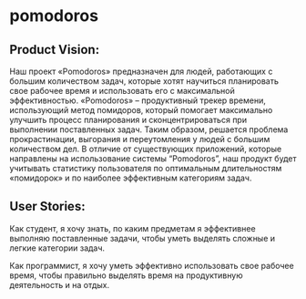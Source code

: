 # pomodoros

## Product Vision:

Наш проект «Pomodoros» предназначен для людей, работающих с большим количеством задач, которые хотят научиться планировать свое рабочее время и использовать его с максимальной эффективностью. «Pomodoros» – продуктивный трекер времени, использующий метод помидоров, который помогает максимально улучшить процесс планирования и сконцентрироваться при выполнении поставленных задач. Таким образом, решается проблема прокрастинации, выгорания и переутомления у людей с большим количеством дел. В отличие от существующих приложений, которые направлены на использование системы “Pomodoros”, наш продукт будет учитывать статистику пользователя по оптимальным длительностям «помидорок» и по наиболее эффективным категориям задач.

## User Stories:

Как студент, я хочу знать, по каким предметам я эффективнее выполняю поставленные задачи, чтобы уметь выделять сложные и легкие категории задач.
 
Как программист, я хочу уметь эффективно использовать свое рабочее время, чтобы правильно выделять время на продуктивную деятельность и на отдых.
